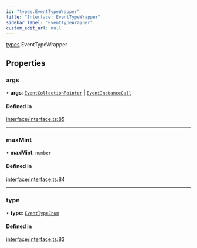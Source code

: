 ```yaml
---
id: "types.EventTypeWrapper"
title: "Interface: EventTypeWrapper"
sidebar_label: "EventTypeWrapper"
custom_edit_url: null
---
```


[types](../namespaces/types.md).EventTypeWrapper

## Properties

### args

• **args**: [`EventCollectionPointer`](types.EventCollectionPointer.md) \| [`EventInstanceCall`](types.EventInstanceCall.md)

#### Defined in

[interface/interface.ts:85](https://github.com/CityOfZion/isengard/blob/deac852/sdk/src/interface/interface.ts#L85)

___

### maxMint

• **maxMint**: `number`

#### Defined in

[interface/interface.ts:84](https://github.com/CityOfZion/isengard/blob/deac852/sdk/src/interface/interface.ts#L84)

___

### type

• **type**: [`EventTypeEnum`](../enums/types.EventTypeEnum.md)

#### Defined in

[interface/interface.ts:83](https://github.com/CityOfZion/isengard/blob/deac852/sdk/src/interface/interface.ts#L83)
